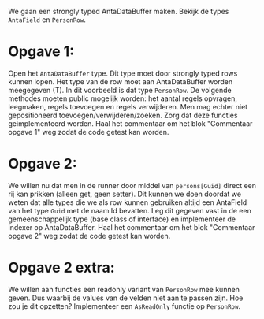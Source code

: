 We gaan een strongly typed AntaDataBuffer maken.
Bekijk de types `AntaField` en `PersonRow`.

# Opgave 1:
Open het `AntaDataBuffer` type. Dit type moet door strongly typed rows kunnen lopen. Het type van de row moet aan AntaDataBuffer worden meegegeven (T). In dit voorbeeld is dat type `PersonRow`.
De volgende methodes moeten public mogelijk worden: het aantal regels opvragen, leegmaken, regels toevoegen en regels verwijderen. Men mag echter niet gepositioneerd toevoegen/verwijderen/zoeken. Zorg dat deze functies geimplementeerd worden.
Haal het commentaar om het blok "Commentaar opgave 1" weg zodat de code getest kan worden.

# Opgave 2:
We willen nu dat men in de runner door middel van `persons[Guid]` direct een rij kan prikken (alleen get, geen setter).
Dit kunnen we doen doordat we weten dat alle types die we als row kunnen gebruiken altijd een AntaField van het type `Guid` met de naam Id bevatten.
Leg dit gegeven vast in de een gemeenschappelijk type (base class of interface) en implementeer de indexer op AntaDataBuffer.
Haal het commentaar om het blok "Commentaar opgave 2" weg zodat de code getest kan worden.

# Opgave 2 extra:
We willen aan functies een readonly variant van `PersonRow` mee kunnen geven. Dus waarbij de values van de velden niet aan te passen zijn. Hoe zou je dit opzetten? Implementeer een `AsReadOnly` functie op `PersonRow`.
